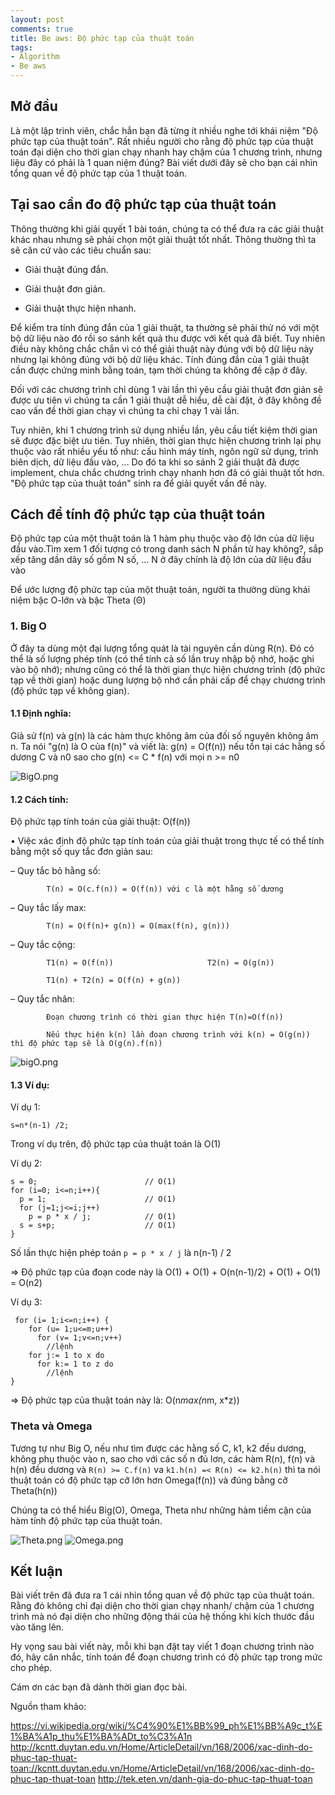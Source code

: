 ```yaml
---
layout: post
comments: true
title: Be aws: Độ phức tạp của thuật toán
tags:
- Algorithm
- Be aws
---
```


## Mở đầu
Là một lập trình viên, chắc hẳn bạn đã từng ít nhiều nghe tới khái niệm "Độ phức tạp của thuật toán". Rất nhiều người cho rằng độ phức tạp của thuật toán đại diện cho thời gian chạy nhanh hay chậm của 1 chương trình, nhưng liệu đây có phải là 1 quan niệm đúng? Bài viết dưới đây sẽ cho bạn cái nhìn tổng quan về độ phức tạp của 1 thuật toán.

## Tại sao cần đo độ phức tạp của thuật toán
Thông thường khi giải quyết 1 bài toán, chúng ta có thể đưa ra các giải thuật khác nhau nhưng sẽ phải chọn một giải thuật tốt nhất. Thông thường thì ta sẽ căn cứ vào các tiêu chuẩn sau:

* Giải thuật đúng đắn.

* Giải thuật đơn giản.

* Giải thuật thực hiện nhanh.

Để kiểm tra tính đúng đắn của 1 giải thuật, ta thường sẽ phải thử nó với một bộ dữ liệu nào đó rồi so sánh kết quả thu được với kết quả đã biết. Tuy nhiên điều này không chắc chắn vì có thể giải thuật này đúng với bộ dữ liệu này nhưng lại không đúng với bộ dữ liệu khác. Tính đúng đắn của 1 giải thuật cần được chứng minh bằng toán, tạm thời chúng ta không đề cập ở đây.

Đối với các chương trình chỉ dùng 1 vài lần thì yêu cầu giải thuật đơn giản sẽ được ưu tiên vì chúng ta cần 1 giải thuật dễ hiểu, dễ cài đặt, ở đây không đề cao vấn đề thời gian chạy vì chúng ta chỉ chạy 1 vài lần.

Tuy nhiên, khi 1 chương trình sử dụng nhiều lần, yêu cầu tiết kiệm thời gian sẽ được đặc biệt ưu tiên. Tuy nhiên, thời gian thực hiện chương trình lại phụ thuộc vào rất nhiều yếu tố như: cấu hình máy tính, ngôn ngữ sử dụng, trình biên dịch, dữ liệu đầu vào, ... Do đó ta khi so sánh 2 giải thuật đã được implement, chưa chắc chương trình chạy nhanh hơn đã có giải thuật tốt hơn. "Độ phức tạp của thuật toán" sinh ra để giải quyết vấn đề này.

## Cách để tính độ phức tạp của thuật toán

Độ phức tạp của một thuật toán là 1 hàm phụ thuộc vào độ lớn của dữ liệu đầu vào.Tìm
xem 1 đối tượng có trong danh sách N phần tử hay không?, sắp xếp tăng dần dãy số
gồm N số, ... N ở đây chính là độ lớn của dữ liệu đầu vào

Để ước lượng độ phức tạp của một thuật toán, người ta thường dùng khái niệm bậc O-lớn và bậc Theta (Θ)

### 1. Big O

 Ở đây ta dùng một đại lượng tổng quát là tài nguyên cần dùng R(n). Đó có thể là số lượng phép tính (có thể tính cả số lần truy nhập bộ nhớ, hoặc ghi vào bộ nhớ); nhưng cũng có thể là thời gian thực hiện chương trình (độ phức tạp về thời gian) hoặc dung lượng bộ nhớ cần phải cấp để chạy chương trình (độ phức tạp về không gian).

#### 1.1 Định nghĩa:

Giả sử f(n) và g(n) là các hàm thực không âm của đối số nguyên không âm n. Ta
nói "g(n) là O của f(n)" và viết là: g(n) = O(f(n)) nếu tồn tại các hằng số
dương C và n0 sao cho g(n) <= C * f(n) với mọi n >= n0

![BigO.png](https://viblo.asia/uploads/images/15710dd85247a62e3aa5a11089b38835729597e9/152bb61c9d16aa82125099294a73dabdb0271c06.png)




#### 1.2 Cách tính:

Độ phức tạp tính toán của giải thuật: O(f(n))

• Việc xác định độ phức tạp tính toán của giải thuật trong thực tế có thể tính bằng một số quy tắc đơn giản sau:

– Quy tắc bỏ hằng số:

            T(n) = O(c.f(n)) = O(f(n)) với c là một hằng số dương

– Quy tắc lấy max:

            T(n) = O(f(n)+ g(n)) = O(max(f(n), g(n)))

– Quy tắc cộng:

            T1(n) = O(f(n))                     T2(n) = O(g(n))

            T1(n) + T2(n) = O(f(n) + g(n))

– Quy tắc nhân:

            Đoạn chương trình có thời gian thực hiện T(n)=O(f(n))

            Nếu thực hiện k(n) lần đoạn chương trình với k(n) = O(g(n)) thì độ phức tạp sẽ là O(g(n).f(n))

![bigO.png](https://viblo.asia/uploads/images/15710dd85247a62e3aa5a11089b38835729597e9/226a551e491ae0112589aa661af1e0edbb91f54c.png)



#### 1.3 Ví dụ:


Ví dụ 1:
```
s=n*(n-1) /2;
```

Trong ví dụ trên, độ phức tạp của thuật toán là O(1)

Ví dụ 2:

```
s = 0;                        // O(1)
for (i=0; i<=n;i++){
  p = 1;                      // O(1)
  for (j=1;j<=i;j++)
    p = p * x / j;            // O(1)
  s = s+p;                    // O(1)
}

```

Số lần thực hiện phép toán `p = p * x / j` là n(n-1) / 2

=> Độ phức tạp của đoạn code này là O(1) + O(1) + O(n(n-1)/2) + O(1) + O(1) = O(n2)

Ví dụ 3:

```
 for (i= 1;i<=n;i++) {
    for (u= 1;u<=m;u++)
      for (v= 1;v<=n;v++)
        //lệnh
    for j:= 1 to x do
      for k:= 1 to z do
        //lệnh
}
```

=> Độ phức tạp của thuật toán này là: O(n*max(n*m, x*z))

### Theta và Omega

Tương tự như Big O, nếu như tìm được các hằng số C, k1, k2 đều dương, không phụ
thuộc vào n, sao cho với các số n đủ lơn, các hàm R(n), f(n) và h(n) đều dương
và `R(n) >= C.f(n)` va `k1.h(n) =< R(n) <= k2.h(n)` thì ta nói thuật toán có độ
phức tạp cỡ lớn hơn Omega(f(n)) và đúng bằng cỡ Theta(h(n))

Chúng ta có thể hiểu Big(O), Omega, Theta như những hàm tiềm cận của hàm tính độ phức
tạp của thuật toán.

![Theta.png](https://viblo.asia/uploads/images/15710dd85247a62e3aa5a11089b38835729597e9/965c619f8ad28bf58cde2e1a86a02da1cf3f9357.png)
![Omega.png](https://viblo.asia/uploads/images/15710dd85247a62e3aa5a11089b38835729597e9/ebc693e45bac6e7ab437384d3c42eb6ab04d40f2.png)



## Kết luận
Bài viết trên đã đưa ra 1 cái nhìn tổng quan về độ phức tạp của thuật toán. Rằng
đó không chỉ đại diện cho thời gian chạy nhanh/ chậm của 1 chương trình mà nó
đại diện cho những động thái của hệ thống khi kích thước đầu vào tăng lên.

Hy vọng sau bài viết này, mỗi khi bạn đặt tay viết 1 đoạn chương trình nào đó,
hãy cân nhắc, tính toán để đoạn chương trình có độ phức tạp trong mức cho phép.

Cám ơn các bạn đã dành thời gian đọc bài.

Nguồn tham khảo:

https://vi.wikipedia.org/wiki/%C4%90%E1%BB%99_ph%E1%BB%A9c_t%E1%BA%A1p_thu%E1%BA%ADt_to%C3%A1n
http://kcntt.duytan.edu.vn/Home/ArticleDetail/vn/168/2006/xac-dinh-do-phuc-tap-thuat-toan://kcntt.duytan.edu.vn/Home/ArticleDetail/vn/168/2006/xac-dinh-do-phuc-tap-thuat-toan
http://tek.eten.vn/danh-gia-do-phuc-tap-thuat-toan
